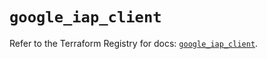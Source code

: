 # `google_iap_client`

Refer to the Terraform Registry for docs: [`google_iap_client`](https://registry.terraform.io/providers/hashicorp/google-beta/5.18.0/docs/resources/google_iap_client).
